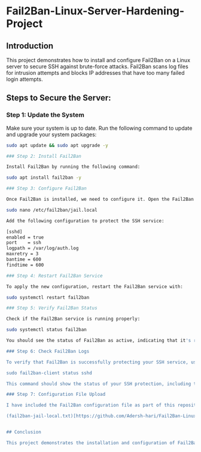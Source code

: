 # Fail2Ban-Linux-Server-Hardening-Project

## Introduction
This project demonstrates how to install and configure Fail2Ban on a Linux server to secure SSH against brute-force attacks. Fail2Ban scans log files for intrusion attempts and blocks IP addresses that have too many failed login attempts.

## Steps to Secure the Server:

### Step 1: Update the System
Make sure your system is up to date. Run the following command to update and upgrade your system packages:
```bash
sudo apt update && sudo apt upgrade -y

### Step 2: Install Fail2Ban

Install Fail2Ban by running the following command:

sudo apt install fail2ban -y

### Step 3: Configure Fail2Ban

Once Fail2Ban is installed, we need to configure it. Open the Fail2Ban configuration file jail.local:

sudo nano /etc/fail2ban/jail.local

Add the following configuration to protect the SSH service:

[sshd]
enabled = true
port    = ssh
logpath = /var/log/auth.log
maxretry = 3
bantime = 600
findtime = 600

### Step 4: Restart Fail2Ban Service

To apply the new configuration, restart the Fail2Ban service with:

sudo systemctl restart fail2ban

### Step 5: Verify Fail2Ban Status

Check if the Fail2Ban service is running properly:

sudo systemctl status fail2ban

You should see the status of Fail2Ban as active, indicating that it's running correctly.

### Step 6: Check Fail2Ban Logs

To verify that Fail2Ban is successfully protecting your SSH service, use the following command:

sudo fail2ban-client status sshd

This command should show the status of your SSH protection, including the number of IPs that are currently banned.

### Step 7: Configuration File Upload

I have included the Fail2Ban configuration file as part of this repository. You can find the configuration file here:

(fail2ban-jail-local.txt)[https://github.com/Adersh-hari/Fail2Ban-Linux-Server-Hardening-Project/blob/main/fail2ban-jail-local.txt]


## Conclusion

This project demonstrates the installation and configuration of Fail2Ban on a Linux server to secure SSH from brute-force attacks. The configuration used in this project can be adapted to secure other services and can help improve server security.
